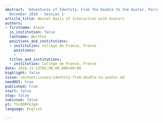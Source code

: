 ```yaml
---
abstract: 'Adventures of Identity: From the Double to the Avatar. Paris IAS, 13-14
  December 2018 - Session 1'
article_title: Neural Basis of Interaction with Avatars
authors:
- firstname: Alain
  is_institution: false
  lastname: Berthoz
  positions_and_institutions:
  - institution: Collège de France, France
    positions:
    - ''
  titles_and_institutions:
  - institution: Collège de France, France
date: 2018-12-13T02:00:00.000+00:00
highlight: false
issue: content/issues/identity-from-double-to-avatar.md
needDOI: true
published: true
start: false
stop: false
subissue: false
yt: fXcQORFKJpA
language: English

---
```

<Youtube yt="fXcQORFKJpA" caption="Neural Basis of Interaction with Avatars" start="false" stop="false"></Youtube>